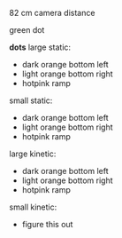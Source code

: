 82 cm camera distance

green dot

**dots**
large static:
- dark orange bottom left
- light orange bottom right
- hotpink ramp

small static:
- dark orange bottom left
- light orange bottom right
- hotpink ramp

large kinetic:
- dark orange bottom left
- light orange bottom right
- hotpink ramp

small kinetic:
- figure this out